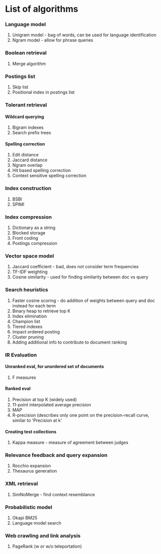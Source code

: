 # List of algorithms

### Language model
1. Unigram model - bag of words, can be used for language identification
2. Ngram model - allow for phrase queries


### Boolean retrieval
1. Merge algorithm

### Postings list
1. Skip list
2. Positional index in postings list

### Tolerant retrieval
#### Wildcard querying
1. Bigram indexes
2. Search prefix trees
#### Spelling correction
1. Edit distance
2. Jaccard distance
3. Ngram overlap
4. Hit based spelling correction
5. Context sensitive spelling correction

### Index construction
1. BSBI
2. SPIMI

### Index compression
1. Dictionary as a string
2. Blocked storage
3. Front coding
4. Postings compression

### Vector space model
1. Jaccard coefficient - bad, does not consider term frequencies
2. TF-IDF weighting
3. Cosine similarity - used for finding similarity between doc vs query

### Search heuristics
1. Faster cosine scoring - do addition of weights between query and doc instead for each term
2. Binary heap to retrieve top K
3. Index elimination
4. Champion list
5. Tiered indexes
6. Impact ordered posting
7. Cluster pruning
8. Adding additional info to contribute to document ranking

### IR Evaluation
#### Unranked eval, for unordered set of documents
1. F measures
#### Ranked eval
1. Precision at top K (widely used)
2. 11-point interpolated average precision
3. MAP
4. R-precision (describes only one point on the precision-recall curve, similar to 'Precision at k'
#### Creating test collections
1. Kappa measure - measure of agreement between judges

### Relevance feedback and query expansion
1. Rocchio expansion
2. Thesaurus generation

### XML retrieval
1. SimNoMerge - find context resemblance

### Probabilistic model
1. Okapi BM25
2. Language model search

### Web crawling and link analysis
1. PageRank (w or w/o teleportation)

